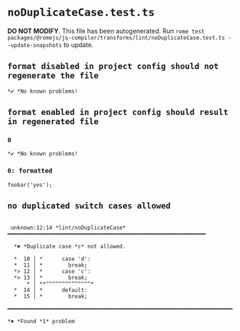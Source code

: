 # `noDuplicateCase.test.ts`

**DO NOT MODIFY**. This file has been autogenerated. Run `rome test packages/@romejs/js-compiler/transforms/lint/noDuplicateCase.test.ts --update-snapshots` to update.

## `format disabled in project config should not regenerate the file`

```
*✔ *No known problems!

```

## `format enabled in project config should result in regenerated file`

### `0`

```
*✔ *No known problems!

```

### `0: formatted`

```
foobar('yes');

```

## `no duplicated switch cases allowed`

```

 unknown:12:14 *lint/noDuplicateCase* ━━━━━━━━━━━━━━━━━━━━━━━━━━━━━━━━━━━━━━━━━━━━━━━━━━━━━━━━━━━━━━

  *✖ *Duplicate case *c* not allowed.

  *  10 │ *      case 'd':
  *  11 │ *        break;
  *> 12 │ *      case 'c':
  *> 13 │ *        break;
      * │ **^^^^^^^^^^^^^^* 
  *  14 │ *      default:
  *  15 │ *        break;

━━━━━━━━━━━━━━━━━━━━━━━━━━━━━━━━━━━━━━━━━━━━━━━━━━━━━━━━━━━━━━━━━━━━━━━━━━━━━━━━━━━━━━━━━━━━━━━━━━━━

*✖ *Found *1* problem

```
